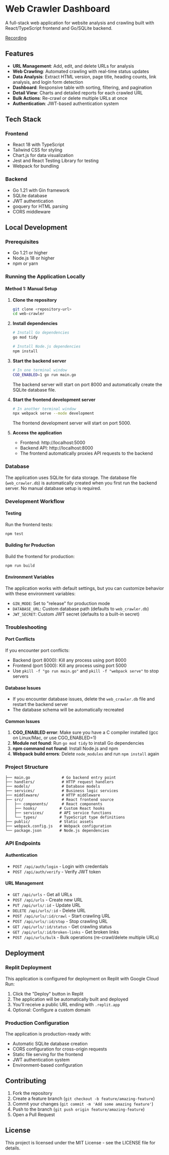 # Web Crawler Dashboard

A full-stack web application for website analysis and crawling built with React/TypeScript frontend and Go/SQLite backend.

[Recording](https://www.loom.com/share/2cb3ff95c10d442f9c41597ab19374ef?sid=ae37a0c6-9b94-4f9b-b445-3a89bde1d0dc)

## Features

- **URL Management**: Add, edit, and delete URLs for analysis
- **Web Crawling**: Automated crawling with real-time status updates
- **Data Analysis**: Extract HTML version, page title, heading counts, link analysis, and login form detection
- **Dashboard**: Responsive table with sorting, filtering, and pagination
- **Detail View**: Charts and detailed reports for each crawled URL
- **Bulk Actions**: Re-crawl or delete multiple URLs at once
- **Authentication**: JWT-based authentication system

## Tech Stack

### Frontend
- React 18 with TypeScript
- Tailwind CSS for styling
- Chart.js for data visualization
- Jest and React Testing Library for testing
- Webpack for bundling

### Backend
- Go 1.21 with Gin framework
- SQLite database
- JWT authentication
- goquery for HTML parsing
- CORS middleware

## Local Development

### Prerequisites
- Go 1.21 or higher
- Node.js 18 or higher
- npm or yarn

### Running the Application Locally

#### Method 1: Manual Setup

1. **Clone the repository**
   ```bash
   git clone <repository-url>
   cd web-crawler
   ```

2. **Install dependencies**
   ```bash
   # Install Go dependencies
   go mod tidy
   
   # Install Node.js dependencies
   npm install
   ```

3. **Start the backend server**
   ```bash
   # In one terminal window
   CGO_ENABLED=1 go run main.go
   ```
   The backend server will start on port 8000 and automatically create the SQLite database file.

4. **Start the frontend development server**
   ```bash
   # In another terminal window
   npx webpack serve --mode development
   ```
   The frontend development server will start on port 5000.

5. **Access the application**
   - Frontend: http://localhost:5000
   - Backend API: http://localhost:8000
   - The frontend automatically proxies API requests to the backend

### Database
The application uses SQLite for data storage. The database file (`web_crawler.db`) is automatically created when you first run the backend server. No manual database setup is required.

### Development Workflow

#### Testing
Run the frontend tests:
```bash
npm test
```

#### Building for Production
Build the frontend for production:
```bash
npm run build
```

#### Environment Variables
The application works with default settings, but you can customize behavior with these environment variables:

- `GIN_MODE`: Set to "release" for production mode
- `DATABASE_URL`: Custom database path (defaults to `web_crawler.db`)
- `JWT_SECRET`: Custom JWT secret (defaults to a built-in secret)

### Troubleshooting

#### Port Conflicts
If you encounter port conflicts:
- Backend (port 8000): Kill any process using port 8000
- Frontend (port 5000): Kill any process using port 5000
- Use `pkill -f "go run main.go"` and `pkill -f "webpack serve"` to stop servers

#### Database Issues
- If you encounter database issues, delete the `web_crawler.db` file and restart the backend server
- The database schema will be automatically recreated

#### Common Issues
1. **CGO_ENABLED error**: Make sure you have a C compiler installed (gcc on Linux/Mac, or use CGO_ENABLED=1)
2. **Module not found**: Run `go mod tidy` to install Go dependencies
3. **npm command not found**: Install Node.js and npm
4. **Webpack build errors**: Delete `node_modules` and run `npm install` again

### Project Structure
```
├── main.go              # Go backend entry point
├── handlers/            # HTTP request handlers
├── models/              # Database models
├── services/            # Business logic services
├── middleware/          # HTTP middleware
├── src/                 # React frontend source
│   ├── components/      # React components
│   ├── hooks/          # Custom React hooks
│   ├── services/       # API service functions
│   └── types/          # TypeScript type definitions
├── public/             # Static assets
├── webpack.config.js   # Webpack configuration
└── package.json        # Node.js dependencies
```

### API Endpoints

#### Authentication
- `POST /api/auth/login` - Login with credentials
- `POST /api/auth/verify` - Verify JWT token

#### URL Management
- `GET /api/urls` - Get all URLs
- `POST /api/urls` - Create new URL
- `PUT /api/urls/:id` - Update URL
- `DELETE /api/urls/:id` - Delete URL
- `POST /api/urls/:id/crawl` - Start crawling URL
- `POST /api/urls/:id/stop` - Stop crawling URL
- `GET /api/urls/:id/status` - Get crawling status
- `GET /api/urls/:id/broken-links` - Get broken links
- `POST /api/urls/bulk` - Bulk operations (re-crawl/delete multiple URLs)

## Deployment

### Replit Deployment
This application is configured for deployment on Replit with Google Cloud Run:

1. Click the "Deploy" button in Replit
2. The application will be automatically built and deployed
3. You'll receive a public URL ending with `.replit.app`
4. Optional: Configure a custom domain

### Production Configuration
The application is production-ready with:
- Automatic SQLite database creation
- CORS configuration for cross-origin requests
- Static file serving for the frontend
- JWT authentication system
- Environment-based configuration

## Contributing

1. Fork the repository
2. Create a feature branch (`git checkout -b feature/amazing-feature`)
3. Commit your changes (`git commit -m 'Add some amazing feature'`)
4. Push to the branch (`git push origin feature/amazing-feature`)
5. Open a Pull Request

## License

This project is licensed under the MIT License - see the LICENSE file for details.
